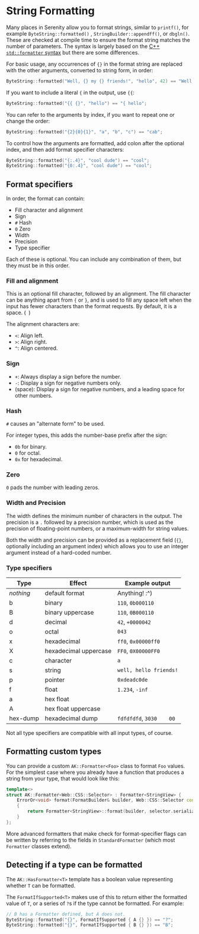 # String Formatting

Many places in Serenity allow you to format strings, similar to `printf()`, for example `ByteString::formatted()`
, `StringBuilder::appendff()`, or `dbgln()`. These are checked at compile time to ensure the format string matches the
number of parameters. The syntax is largely based on
the [C++ `std::formatter` syntax](https://en.cppreference.com/w/cpp/utility/format/formatter#Standard_format_specification)
but there are some differences.

For basic usage, any occurrences of `{}` in the format string are replaced with the other arguments, converted to string
form, in order:

```c++
ByteString::formatted("Well, {} my {} friends!", "hello", 42) == "Well, hello my 42 friends!";
```

If you want to include a literal `{` in the output, use `{{`:

```c++
ByteString::formatted("{{ {}", "hello") == "{ hello";
```

You can refer to the arguments by index, if you want to repeat one or change the order:

```c++
ByteString::formatted("{2}{0}{1}", "a", "b", "c") == "cab";
```

To control how the arguments are formatted, add colon after the optional index, and then add format specifier
characters:

```c++
ByteString::formatted("{:.4}", "cool dude") == "cool";
ByteString::formatted("{0:.4}", "cool dude") == "cool";
```

## Format specifiers

In order, the format can contain:

- Fill character and alignment
- Sign
- `#` Hash
- `0` Zero
- Width
- Precision
- Type specifier

Each of these is optional. You can include any combination of them, but they must be in this order.

### Fill and alignment

This is an optional fill character, followed by an alignment. The fill character can be anything apart from `{` or `}`,
and is used to fill any space left when the input has fewer characters than the format requests. By default, it is a
space. (` `)

The alignment characters are:

- `<`: Align left.
- `>`: Align right.
- `^`: Align centered.

### Sign

- `+`: Always display a sign before the number.
- `-`: Display a sign for negative numbers only.
- (space): Display a sign for negative numbers, and a leading space for other numbers.

### Hash

`#` causes an "alternate form" to be used.

For integer types, this adds the number-base prefix after the sign:

- `0b` for binary.
- `0` for octal.
- `0x` for hexadecimal.

### Zero

`0` pads the number with leading zeros.

### Width and Precision

The width defines the minimum number of characters in the output. The precision is a `.` followed by a precision number,
which is used as the precision of floating-point numbers, or a maximum-width for string values.

Both the width and precision can be provided as a replacement field (`{}`, optionally including an argument index) which
allows you to use an integer argument instead of a hard-coded number.

### Type specifiers

| Type      | Effect                | Example output           |
|-----------|-----------------------|--------------------------|
| *nothing* | default format        | Anything! :^)            |
| b         | binary                | `110`, `0b000110`        |
| B         | binary uppercase      | `110`, `0B000110`        |
| d         | decimal               | `42`, `+0000042`         |
| o         | octal                 | `043`                    |
| x         | hexadecimal           | `ff0`, `0x00000ff0`      |
| X         | hexadecimal uppercase | `FF0`, `0X00000FF0`      |
| c         | character             | `a`                      |
| s         | string                | `well, hello friends!`   |
| p         | pointer               | `0xdeadc0de`             |
| f         | float                 | `1.234`, `-inf`          |
| a         | hex float             |                          |
| A         | hex float uppercase   |                          |
| hex-dump  | hexadecimal dump      | `fdfdfdfd`, `3030    00` |

Not all type specifiers are compatible with all input types, of course.

## Formatting custom types

You can provide a custom `AK::Formatter<Foo>` class to format `Foo` values. For the simplest case where you already have
a function that produces a string from your type, that would look like this:

```c++
template<>
struct AK::Formatter<Web::CSS::Selector> : Formatter<StringView> {
    ErrorOr<void> format(FormatBuilder& builder, Web::CSS::Selector const& selector)
    {
        return Formatter<StringView>::format(builder, selector.serialize());
    }
};
```

More advanced formatters that make check for format-specifier flags can be written by referring to the fields
in `StandardFormatter` (which most `Formatter` classes extend).

## Detecting if a type can be formatted

The `AK::HasFormatter<T>` template has a boolean value representing whether `T` can be formatted.

The `FormatIfSupported<T>` makes use of this to return either the formatted value of `T`, or a series of `?`s if the
type cannot be formatted. For example:

```c++
// B has a Formatter defined, but A does not.
ByteString::formatted("{}", FormatIfSupported { A {} }) == "?";
ByteString::formatted("{}", FormatIfSupported { B {} }) == "B";
```

